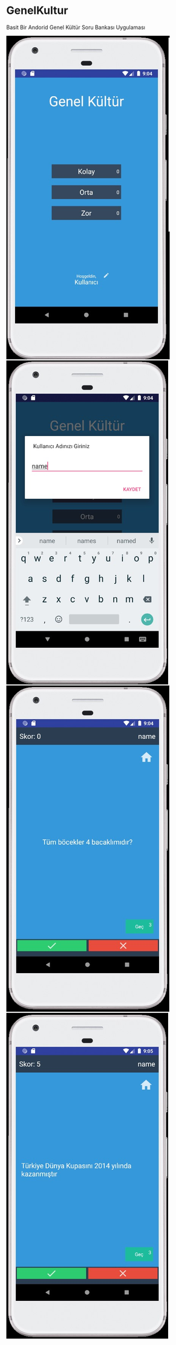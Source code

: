 # GenelKultur
Basit Bir Andorid Genel Kültür Soru Bankası Uygulaması

![HomePage](https://github.com/cagdaskaraca/GenelKultur/blob/master/Images/HomePage.jpg)
![HomePage](https://github.com/cagdaskaraca/GenelKultur/blob/master/Images/Rename.jpg)
![HomePage](https://github.com/cagdaskaraca/GenelKultur/blob/master/Images/Question.jpg)
![HomePage](https://github.com/cagdaskaraca/GenelKultur/blob/master/Images/TrueAnswer.jpg)
